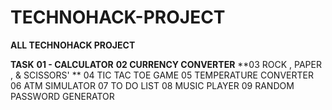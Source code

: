 # TECHNOHACK-PROJECT
**ALL TECHNOHACK PROJECT**

**TASK** 
**01 - CALCULATOR**
**02 CURRENCY CONVERTER**
**03 ROCK , PAPER , & SCISSORS' **
04 TIC TAC TOE GAME
05 TEMPERATURE CONVERTER 
06 ATM SIMULATOR
07 TO DO LIST
08 MUSIC PLAYER
09 RANDOM PASSWORD GENERATOR

